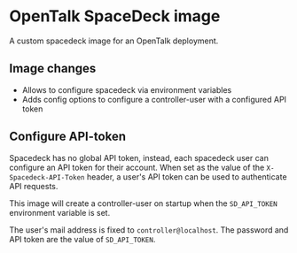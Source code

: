 # OpenTalk SpaceDeck image

A custom spacedeck image for an OpenTalk deployment.

## Image changes

- Allows to configure spacedeck via environment variables
- Adds config options to configure a controller-user with a configured API token

## Configure API-token

Spacedeck has no global API token, instead, each spacedeck user can configure an API token for their account.
When set as the value of the `X-Spacedeck-API-Token` header, a user's API token can be used to authenticate API requests.

This image will create a controller-user on startup when the `SD_API_TOKEN` environment variable is set.

The user's mail address is fixed to `controller@localhost`. The password and API token are the value of `SD_API_TOKEN`.
